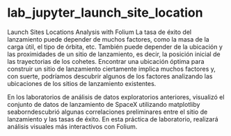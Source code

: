 # lab_jupyter_launch_site_location
Launch Sites Locations Analysis with Folium
La tasa de éxito del lanzamiento puede depender de muchos factores, como la masa de la carga útil, el tipo de órbita, etc. También puede depender de la ubicación y las proximidades de un sitio de lanzamiento, es decir, la posición inicial de las trayectorias de los cohetes. Encontrar una ubicación óptima para construir un sitio de lanzamiento ciertamente implica muchos factores y, con suerte, podríamos descubrir algunos de los factores analizando las ubicaciones de los sitios de lanzamiento existentes.

En los laboratorios de análisis de datos exploratorios anteriores, visualizó el conjunto de datos de lanzamiento de SpaceX utilizando matplotliby seaborndescubrió algunas correlaciones preliminares entre el sitio de lanzamiento y las tasas de éxito. En esta práctica de laboratorio, realizará análisis visuales más interactivos con Folium.
